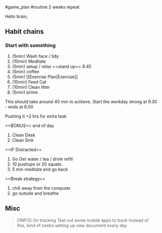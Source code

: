 #game_plan #routine 2 weeks repeat

Hello brain, 

## Habit chains

### Start with something

1. (5min) Wash face / tidy
2. (10min) Meditate 
3. (5min) setup / relax 
==stand up== 8.45
4. (5min) coffee
5. (5min) [[Exercise Plan|Exercise]]
6. (10min) Feed Cat
7. (10min) Clean litter
8. (5min) prime


This should take around 40 min to achieve,
Start the workday strong at 9.30 - ends at 6.00

Pushing it +2 hrs for extra task

==BONUS== end of day
1. Clean Desk
2. Clean Sink

==IF Distracted==
1. Go Get water / tea / drink refill
2. 10 pushups or 20 squats
3. 5 min meditate and go back

==Break strategy== 
1. chill away from the computer
2. go outside and breathe

## Misc

> [!INFO] On tracking
Test out some mobile apps to track instead of this, kind of ceebs setting up new document every day
